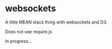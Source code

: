 websockets
==========

A little MEAN stack thing with websockets and D3.

Does not use require.js

In progress...

